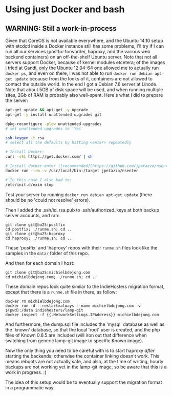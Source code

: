 # Using just Docker and bash

## WARNING: Still a work-in-process

Given that CoreOS is not available everywhere, and the Ubuntu 14.10 setup with etcdctl inside a Docker instance still has some problems,
I'll try if I can run all our services (postfix-forwarder, haproxy, and the various web backend containers) on an off-the-shelf Ubuntu server.
Note that not all servers support Docker, because of kernel modules etcetera; of the images I tried at Gandi, only the Ubuntu 12.04-64 one
allowed me to actually run `docker ps`, and even on there, I was not able to run `docker run debian apt-get update` because from the looks
of it, containers are not allowed to contact the outside world. In the end I got a Debian 7.6 server at Linode.
Note that about 5GB of disk space will be used, and when running multiple sites, 2Gb of RAM is probably also well-spent.
Here's what I did to prepare the server:

````bash
apt-get update && apt-get -y upgrade
apt-get -y install unattended-upgrades git

dpkg-reconfigure -plow unattended-upgrades
# set unattended upgrades to 'Yes'

ssh-keygen -t rsa
# select all the defaults by hitting <enter> repeatedly

# Install Docker:
curl -sSL https://get.docker.com/ | sh

# Install docker-enter ([recommended](https://github.com/jpetazzo/nsenter#nsenter-in-a-can)):
docker run --rm -v /usr/local/bin:/target jpetazzo/nsenter

# In this case I also had to:
/etc/init.d/exim stop
````

Test your server by running `docker run debian apt-get update` (there should be no 'could not resolve' errors).

Then I added the .ssh/id_rsa.pub to .ssh/authorized_keys at both backup server accounts, and ran:

````
git clone git@bu25:postfix
cd postfix; ./runme.sh; cd ..
git clone git@bu25:haproxy
cd haproxy; ./runme.sh; cd ..
````

These 'postfix' and 'haproxy' repos with their `runme.sh` files look like the samples in the `data/` folder of this repo.

And then for each domain I host:

````
git clone git@bu25:michielbdejong.com
cd michielbdejong.com; ./runme.sh; cd ..
````

These domain repos look quite similar to the IndieHosters migration format, except that there is a `runme.sh` file in there,
as follow:

````
docker rm michielbdejong.com
docker run -d --restart=always --name michielbdejong.com -v $(pwd):/data indiehosters/lamp-git
docker inspect -f {{.NetworkSettings.IPAddress}} michielbdejong.com
````

And furthermore, the dump.sql file includes the 'mysql' database as well as the 'known' database, so that the local 'root' user
is created, and the php files of Known 0.6.5 are included (will iron out that difference when switching from generic lamp-git
image to specific Known image).

Now the only thing you need to be careful with is to start haproxy *after* starting the backends, otherwise the container linking
doesn't work. This means reboots are not actually safe, and also, at the time of writing, hourly backups are not working yet in the
lamp-git image, so be aware that this is a work in progress. :)

The idea of this setup would be to eventually support the migration format in a programmatic way.
